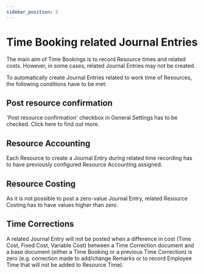```yaml
---
sidebar_position: 5
---
```


# Time Booking related Journal Entries

The main aim of Time Bookings is to record Resource times and related costs. However, in some cases, related Journal Entries may not be created.

To automatically create Journal Entries related to work time of Resources, the following conditions have to be met:

## Post resource confirmation

'Post resource confirmation' checkbox in General Settings has to be checked. Click here to find out more.

## Resource Accounting

Each Resource to create a Journal Entry during related time recording has to have previously configured Resource Accounting assigned.

## Resource Costing

As it is not possible to post a zero-value Journal Entry, related Resource Costing has to have values higher than zero.

## Time Corrections

A related Journal Entry will not be posted when a difference in cost (Time Cost, Fixed Cost, Variable Cost) between a Time Correction document and a base document (either a Time Booking or a previous Time Correction) is zero (e.g. correction made to add/change Remarks or to record Employee Time that will not be added to Resource Time).
